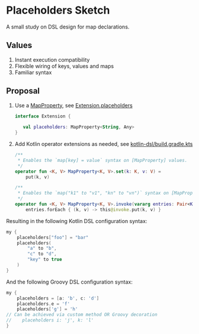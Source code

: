 # Placeholders Sketch

A small study on DSL design for map declarations.

## Values

1. Instant execution compatibility
2. Flexible wiring of keys, values and maps
3. Familiar syntax

## Proposal

1. Use a [MapProperty](https://docs.gradle.org/current/userguide/lazy_configuration.html#working_with_maps), see [Extension.placeholders](./buildSrc/src/main/kotlin/my/Extension.kt)

   ```kotlin
   interface Extension {
  
      val placeholders: MapProperty<String, Any>
   } 
   ```
2. Add Kotlin operator extensions as needed, see [kotlin-dsl/build.gradle.kts](./kotlin-dsl/build.gradle.kts)
   ```kotlin
   /**
    * Enables the `map[key] = value` syntax on [MapProperty] values.
    */
   operator fun <K, V> MapProperty<K, V>.set(k: K, v: V) =
       put(k, v)
   
   /**
    * Enables the `map("k1" to "v1", "kn" to "vn")` syntax on [MapProperty] values.
    */
   operator fun <K, V> MapProperty<K, V>.invoke(vararg entries: Pair<K, V>) =
       entries.forEach { (k, v) -> this@invoke.put(k, v) }
   ```
   
Resulting in the following Kotlin DSL configuration syntax:

```kotlin
my {
    placeholders["foo"] = "bar"
    placeholders(
        "a" to "b",
        "c" to "d",
        "key" to true
    )
}
```

And the following Groovy DSL configuration syntax:
```groovy
my {
    placeholders = [a: 'b', c: 'd']
    placeholders.e = 'f'
    placeholders['g'] = 'h'
// Can be achieved via custom method OR Groovy decoration
//    placeholders i: 'j', k: 'l'
}
```
